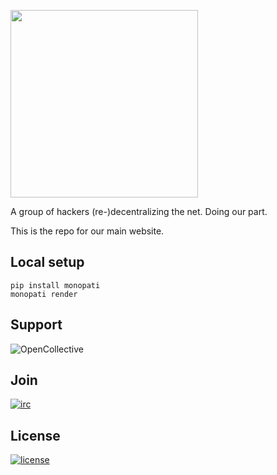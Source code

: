 <a href="https://libreops.cc"><img src="https://libreops.cc/static/img/libreops.svg" width="300"></a>

A group of hackers (re-)decentralizing the net. Doing our part.

This is the repo for our main website.

## Local setup

```
pip install monopati
monopati render
```

## Support

![OpenCollective](https://img.shields.io/opencollective/all/libreops?color=%23800&label=opencollective&style=flat-square)

## Join

[![irc](https://img.shields.io/badge/Matrix-%23libreops:matrix.org-blue.svg)](https://riot.im/app/#/room/#libreops:matrix.org)

## License

[![license](https://img.shields.io/badge/license-AGPL%203.0-6672D8.svg)](LICENSE)
